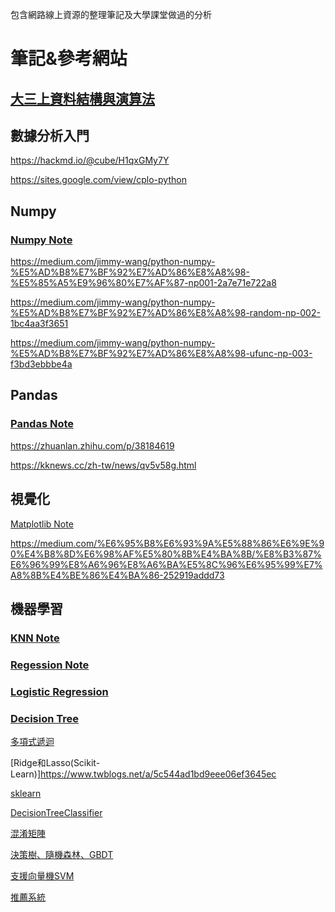 包含網路線上資源的整理筆記及大學課堂做過的分析

# 筆記&參考網站

## [大三上資料結構與演算法](https://github.com/jason-28/06170136)

## 數據分析入門

https://hackmd.io/@cube/H1qxGMy7Y

https://sites.google.com/view/cplo-python

## Numpy

### [Numpy Note](https://github.com/jason-28/Learning-Note/blob/main/Python/Numpy%E7%9B%B8%E9%97%9C.ipynb)

https://medium.com/jimmy-wang/python-numpy-%E5%AD%B8%E7%BF%92%E7%AD%86%E8%A8%98-%E5%85%A5%E9%96%80%E7%AF%87-np001-2a7e71e722a8

https://medium.com/jimmy-wang/python-numpy-%E5%AD%B8%E7%BF%92%E7%AD%86%E8%A8%98-random-np-002-1bc4aa3f3651

https://medium.com/jimmy-wang/python-numpy-%E5%AD%B8%E7%BF%92%E7%AD%86%E8%A8%98-ufunc-np-003-f3bd3ebbbe4a

## Pandas

### [Pandas Note](https://github.com/jason-28/Learning-Note/blob/main/Python/Pandas%E7%9B%B8%E9%97%9C.ipynb)

https://zhuanlan.zhihu.com/p/38184619

https://kknews.cc/zh-tw/news/qv5v58g.html

## 視覺化

[Matplotlib Note](https://github.com/jason-28/Learning-Note/blob/main/Python/Matplotlib%E7%9B%B8%E9%97%9C.ipynb)

https://medium.com/%E6%95%B8%E6%93%9A%E5%88%86%E6%9E%90%E4%B8%8D%E6%98%AF%E5%80%8B%E4%BA%8B/%E8%B3%87%E6%96%99%E8%A6%96%E8%A6%BA%E5%8C%96%E6%95%99%E7%A8%8B%E4%BE%86%E4%BA%86-252919addd73

## 機器學習

### [KNN Note](https://github.com/jason-28/Learning-Note/blob/main/Python/KNN%E7%9B%B8%E9%97%9C.ipynb)

### [Regession Note](https://github.com/jason-28/Learning-Note/blob/main/Python/Regession%E7%9B%B8%E9%97%9C%20.ipynb)

### [Logistic Regression](https://github.com/jason-28/Learning-Note/blob/main/Python/Logistic%20Regression%E7%9B%B8%E9%97%9C.ipynb)

### [Decision Tree](https://github.com/jason-28/Learning-Note/blob/main/Python/Decision%20Tree%E7%9B%B8%E9%97%9C.ipynb)

[多項式遞迴](https://www.twblogs.net/a/5c9283f1bd9eee35cd6b9e6)

[Ridge和Lasso(Scikit-Learn)]https://www.twblogs.net/a/5c544ad1bd9eee06ef3645ec

[sklearn](https://www.twblogs.net/a/5b8a6a822b71775d1ce6e6f4)

[DecisionTreeClassifier](http://www.taroballz.com/2019/05/15/ML_decision_tree_detail/)

[混淆矩陣](https://ithelp.ithome.com.tw/articles/10254671)

[ 決策樹、隨機森林、GBDT](https://ntudac.medium.com/python-%E6%A9%9F%E5%99%A8%E5%AD%B8%E7%BF%92-%E8%B3%87%E6%96%99%E5%89%8D%E8%99%95%E7%90%86%E8%88%87%E6%A8%B9%E6%A8%A1%E5%9E%8B-410cf4f777b0)

[支援向量機SVM](https://pyecontech.com/2020/04/11/python_svm/)

[推薦系統](https://tmrmds.co/article-mds-operation/18284/)
